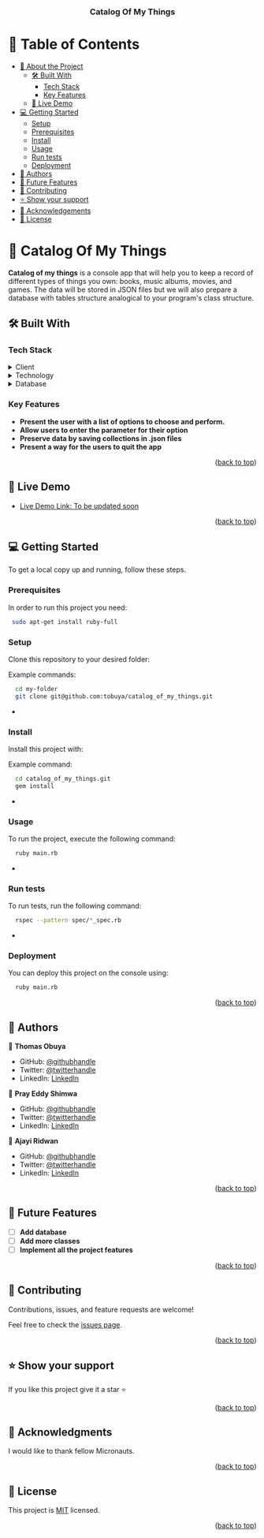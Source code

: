 <a name="readme-top"></a>


<div align="center">

  <h3><b>Catalog Of My Things</b></h3>

</div>

# 📗 Table of Contents

- [📖 About the Project](#about-project)
  - [🛠 Built With](#built-with)
    - [Tech Stack](#tech-stack)
    - [Key Features](#key-features)
  - [🚀 Live Demo](#live-demo)
- [💻 Getting Started](#getting-started)
  - [Setup](#setup)
  - [Prerequisites](#prerequisites)
  - [Install](#install)
  - [Usage](#usage)
  - [Run tests](#run-tests)
  - [Deployment](#triangular_flag_on_post-deployment)
- [👥 Authors](#authors)
- [🔭 Future Features](#future-features)
- [🤝 Contributing](#contributing)
- [⭐️ Show your support](#support)
- [🙏 Acknowledgements](#acknowledgements)
- [📝 License](#license)

<!-- PROJECT DESCRIPTION -->

# 📖 Catalog Of My Things <a name="about-project"></a>

**Catalog of my things** is a  console app that will help you to keep a record of different types of things you own: books, music albums, movies, and games. The data will be stored in JSON files but we will also prepare a database with tables structure analogical to your program's class structure.

## 🛠 Built With <a name="built-with"></a>

### Tech Stack <a name="tech-stack"></a>

<details>
  <summary>Client</summary>
  <ul>
    <li><a href="https://ruby-doc.org/">Ruby</a></li>
  </ul>
</details>

<details>
  <summary>Technology</summary>
  <ul>
    <li><a href="http://github.com/">GitHub</a></li>
  </ul>
</details>

<details>
<summary>Database</summary>
  <ul>
    <li><a href="https://www.postgresql.org/">PostgreSQL</a></li>
  </ul>
</details>

### Key Features <a name="key-features"></a>

- **Present the user with a list of options to choose and perform.**
- **Allow users to enter the parameter for their option**
- **Preserve data by saving collections in .json files**
- **Present a way for the users to quit the app**

<p align="right">(<a href="#readme-top">back to top</a>)</p>

## 🚀 Live Demo <a name="live-demo"></a>

- [Live Demo Link: To be updated soon](https://google.com)

<p align="right">(<a href="#readme-top">back to top</a>)</p>

<!-- GETTING STARTED -->

## 💻 Getting Started <a name="getting-started"></a>

To get a local copy up and running, follow these steps.

### Prerequisites

In order to run this project you need:


```sh
 sudo apt-get install ruby-full
```


### Setup

Clone this repository to your desired folder:


Example commands:

```sh
  cd my-folder
  git clone git@github.com:tobuya/catalog_of_my_things.git
```
-

### Install

Install this project with:


Example command:

```sh
  cd catalog_of_my_things.git
  gem install
```
-

### Usage

To run the project, execute the following command:


```sh
  ruby main.rb
```
-

### Run tests

To run tests, run the following command:

```sh
  rspec --pattern spec/*_spec.rb
```
-

### Deployment

You can deploy this project on the console using:

```sh
  ruby main.rb
```

<p align="right">(<a href="#readme-top">back to top</a>)</p>


## 👥 Authors <a name="authors"></a>

👤 **Thomas Obuya**

- GitHub: [@githubhandle](https://github.com/tobuya)
- Twitter: [@twitterhandle](https://twitter.com/MullerTheGreat1)
- LinkedIn: [LinkedIn](https://linkedin.com/in/tobuya/)

👤 **Pray Eddy Shimwa**

- GitHub: [@githubhandle](https://github.com/EddyShimwa)
- Twitter: [@twitterhandle](https://twitter.com/pray_eddy)
- LinkedIn: [LinkedIn](https://linkedin.com/in/pray-eddy-shimwa-18a6751b6/)

👤 **Ajayi Ridwan**

- GitHub: [@githubhandle](https://github.com/Ridwanullahi-code)
- Twitter: [@twitterhandle](https://twitter.com/Ridwanullahi22)
- LinkedIn: [LinkedIn](https://linkedin.com/in/ajayi-ridwan-2a1515199/)

<p align="right">(<a href="#readme-top">back to top</a>)</p>


## 🔭 Future Features <a name="future-features"></a>

- [ ] **Add database**
- [ ] **Add more classes**
- [ ] **Implement all the project features**

<p align="right">(<a href="#readme-top">back to top</a>)</p>

<!-- CONTRIBUTING -->

## 🤝 Contributing <a name="contributing"></a>

Contributions, issues, and feature requests are welcome!

Feel free to check the [issues page](https://github.com/tobuya/catalog_of_my_things/issues/).

<p align="right">(<a href="#readme-top">back to top</a>)</p>

<!-- SUPPORT -->

## ⭐️ Show your support <a name="support"></a>

If you like this project give it a star ⭐️

<p align="right">(<a href="#readme-top">back to top</a>)</p>

## 🙏 Acknowledgments <a name="acknowledgements"></a>

I would like to thank fellow Micronauts.

<p align="right">(<a href="#readme-top">back to top</a>)</p>

## 📝 License <a name="license"></a>

This project is [MIT](./LICENSE) licensed.

<p align="right">(<a href="#readme-top">back to top</a>)</p>

